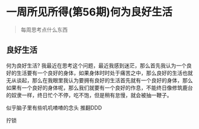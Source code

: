 # 一周所见所得(第56期)何为良好生活

> 每周思考点什么东西

## 良好生活

何为良好生活? 我最近在思考这个问题，最近我感到迷茫，那么首先我认为一个良好的生活要有一个良好的身体，如果身体时时处于痛苦之中，那么良好的生活也就无从谈起，那么在我眼里我认为要拥有良好的生活首先就有一个良好的身体，那么如果有一个良好的身体呢，那么我们就要有一个良好的作息，不能终日像修筑鹿台的奴隶一样，终日忙个不停，吃不饱，但是稍有怠慢，就会被抽一鞭子。





似乎脑子里有些叽叽喳喳的念头 推翻DDD

拧锁

